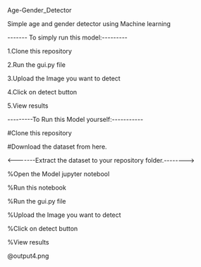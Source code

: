 Age-Gender_Detector

Simple age and gender detector using Machine learning

 ------- To simply run this model:---------
  
  1.Clone this repository
  
  2.Run the gui.py file
  
  3.Upload the Image you want to detect
  
  
  4.Click on detect button
  
  
  5.View results

  
---------To Run this Model yourself:-----------
 
  #Clone this repository

  
  #Download the dataset from here.


<-------Extract the dataset to your repository folder.-------->


  %Open the Model jupyter notebool
  
  
  %Run this notebook
  
  
  %Run the gui.py file
  
  
  %Upload the Image you want to detect
  
  
  %Click on detect button
  
  
  %View results

  @output4.png
